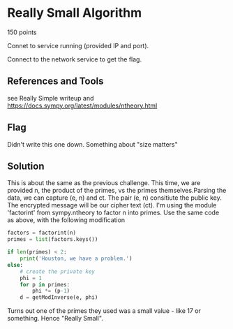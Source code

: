 # Really Small Algorithm
150 points

Connet to service running (provided IP and port).

Connect to the network service to get the flag.

## References and Tools
see Really Simple writeup and
https://docs.sympy.org/latest/modules/ntheory.html

## Flag
Didn't write this one down. Something about "size matters"

## Solution
This is about the same as the previous challenge. This time, we are provided n, the product of the primes, vs the primes themselves.Parsing the data, we can capture (e, n) and ct. The pair (e, n) consitiute the public key. The encrypted message will be our cipher text (ct). I'm using the module 'factorint' from sympy.ntheory to factor n into primes. Use the same code as above, with the following modification
```python
factors = factorint(n)
primes = list(factors.keys())

if len(primes) < 2:
    print('Houston, we have a problem.')
else:
    # create the private key
    phi = 1
    for p in primes:
        phi *= (p-1)
    d = getModInverse(e, phi)
```

Turns out one of the primes they used was a small value - like 17 or something. Hence "Really Small".
